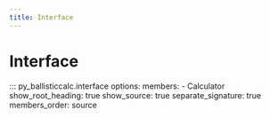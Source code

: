 ```yaml
---
title: Interface
---
```


# Interface

::: py_ballisticcalc.interface
    options:
      members:
        - Calculator
      show_root_heading: true
      show_source: true
      separate_signature: true
      members_order: source
